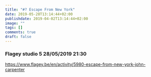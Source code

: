 ```yaml
---
title: "#? Escape From New York"
date: 2019-05-28T13:14:44+02:00
publishdate: 2019-04-02T13:14:44+02:00
image: ""
tags: []
comments: true
draft: false
---
```


### Flagey studio 5 28/05/2019 21:30

<https://www.flagey.be/en/activity/5980-escape-from-new-york-john-carpenter>